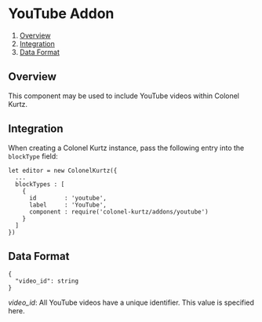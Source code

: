 # YouTube Addon

1. [Overview](#overview)
2. [Integration](#integration)
3. [Data Format](#data-format)

## Overview

This component may be used to include YouTube videos within Colonel Kurtz.

## Integration

When creating a Colonel Kurtz instance, pass the following entry into
the `blockType` field:

    let editor = new ColonelKurtz({
      ...
      blockTypes : [
        {
          id        : 'youtube',
          label     : 'YouTube',
          component : require('colonel-kurtz/addons/youtube')
        }
      ]
    })

## Data Format

    {
      "video_id": string
    }

*video_id*: All YouTube videos have a unique identifier. This value is specified here.
